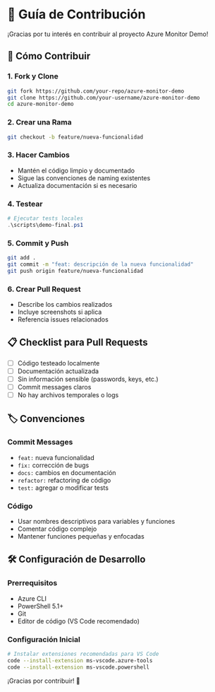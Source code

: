 # 🤝 Guía de Contribución

¡Gracias por tu interés en contribuir al proyecto Azure Monitor Demo!

## 🚀 Cómo Contribuir

### 1. Fork y Clone
```bash
git fork https://github.com/your-repo/azure-monitor-demo
git clone https://github.com/your-username/azure-monitor-demo
cd azure-monitor-demo
```

### 2. Crear una Rama
```bash
git checkout -b feature/nueva-funcionalidad
```

### 3. Hacer Cambios
- Mantén el código limpio y documentado
- Sigue las convenciones de naming existentes
- Actualiza documentación si es necesario

### 4. Testear
```powershell
# Ejecutar tests locales
.\scripts\demo-final.ps1
```

### 5. Commit y Push
```bash
git add .
git commit -m "feat: descripción de la nueva funcionalidad"
git push origin feature/nueva-funcionalidad
```

### 6. Crear Pull Request
- Describe los cambios realizados
- Incluye screenshots si aplica
- Referencia issues relacionados

## 📋 Checklist para Pull Requests

- [ ] Código testeado localmente
- [ ] Documentación actualizada
- [ ] Sin información sensible (passwords, keys, etc.)
- [ ] Commit messages claros
- [ ] No hay archivos temporales o logs

## 🏷️ Convenciones

### Commit Messages
- `feat:` nueva funcionalidad
- `fix:` corrección de bugs
- `docs:` cambios en documentación
- `refactor:` refactoring de código
- `test:` agregar o modificar tests

### Código
- Usar nombres descriptivos para variables y funciones
- Comentar código complejo
- Mantener funciones pequeñas y enfocadas

## 🛠️ Configuración de Desarrollo

### Prerrequisitos
- Azure CLI
- PowerShell 5.1+
- Git
- Editor de código (VS Code recomendado)

### Configuración Inicial
```bash
# Instalar extensiones recomendadas para VS Code
code --install-extension ms-vscode.azure-tools
code --install-extension ms-vscode.powershell
```

¡Gracias por contribuir! 🎉

